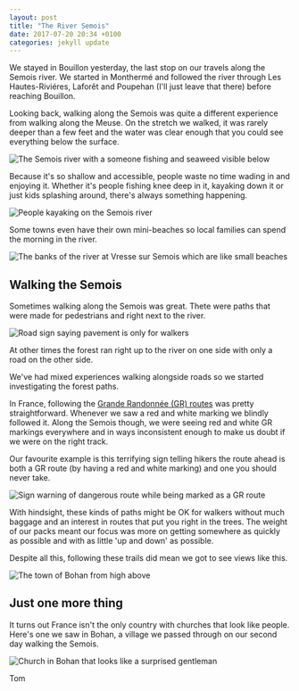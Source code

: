```yaml
---
layout: post
title: "The River Semois"
date: 2017-07-20 20:34 +0100
categories: jekyll update
---
```


We stayed in Bouillon yesterday, the last stop on our travels along the Semois river. We started in Monthermé and followed the river through Les Hautes-Riviéres, Laforêt and Poupehan (I'll just leave that there) before reaching Bouillon. 

Looking back, walking along the Semois was quite a different experience from walking along the Meuse. On the stretch we walked, it was rarely deeper than a few feet and the water was clear enough that you could see everything below the surface.

![The Semois river with a someone fishing and seaweed visible below](https://github.com/tombye/trexit/raw/gh-pages/assets/images/the-semois-with-seaweed-showing.jpg)

Because it's so shallow and accessible, people waste no time wading in and enjoying it. Whether it's people fishing knee deep in it, kayaking down it or just kids splashing around, there's always something happening.

![People kayaking on the Semois river](
https://github.com/tombye/trexit/raw/gh-pages/assets/images/canoes-on-the-semois.jpg)

Some towns even have their own mini-beaches so local families can spend the morning in the river.

![The banks of the river at Vresse sur Semois which are like small beaches](https://github.com/tombye/trexit/raw/gh-pages/assets/images/vresse-on-semois-beach.jpg)

## Walking the Semois

Sometimes walking along the Semois was great. Thete were paths that were made for pedestrians and right next to the river. 

![Road sign saying pavement is only for walkers](https://github.com/tombye/trexit/raw/gh-pages/assets/images/reserved-for-walkers-sign.jpg)

At other times the forest ran right up to the river on one side with only a road on the other side.

We've had mixed experiences walking alongside roads so we started investigating the forest paths.

In France, following the [Grande Randonnée (GR) routes](https://en.m.wikipedia.org/wiki/GR_footpath) was pretty straightforward. Whenever we saw a red and white marking we blindly followed it. Along the Semois though, we were seeing red and white GR markings everywhere and in ways inconsistent enough to make us doubt if we were on the right track.

Our favourite example is this terrifying sign telling hikers the route ahead is both a GR route (by having a red and white marking) and one you should never take.

![Sign warning of dangerous route while being marked as a GR route](https://github.com/tombye/trexit/raw/gh-pages/assets/images/contradictory-sign.jpg)

With hindsight, these kinds of paths might be OK for walkers without much baggage and an interest in routes that put you right in the trees. The weight of our packs meant our focus was more on getting somewhere as quickly as possible and with as little 'up and down' as possible.

Despite all this, following these trails did mean we got to see views like this.

![The town of Bohan from high above](https://github.com/tombye/trexit/raw/gh-pages/assets/images/bohan-from-above.jpg)

## Just one more thing

It turns out France isn't the only country with churches that look like people. Here's one we saw in Bohan, a village we passed through on our second day walking the Semois. 

![Church in Bohan that looks like a surprised gentleman](https://github.com/tombye/trexit/raw/gh-pages/assets/images/bohan-gentleman-church.jpg)

Tom
